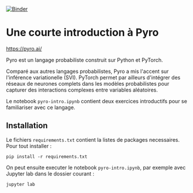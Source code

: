 [![Binder](https://mybinder.org/badge_logo.svg)](https://mybinder.org/v2/gh/gbdrt/pyro-intro/HEAD)

# Une courte introduction à Pyro

https://pyro.ai/

Pyro est un langage probabiliste construit sur Python et PyTorch.

Comparé aux autres langages probabilistes, Pyro a mis l'accent sur l'inférence variationelle (SVI).
PyTorch permet par ailleurs d'intégrer des réseaux de neurones complets dans les modèles probabilistes pour capturer des interactions complexes entre variables aléatoires.

Le notebook `pyro-intro.ipynb` contient deux exercices introductifs pour se familiariser avec ce langage.

## Installation

Le fichiers `requirements.txt` contient la listes de packages necessaires.
Pour tout installer :

```
pip install -r requirements.txt
```

On peut ensuite executer le notebook `pyro-intro.ipynb`, par exemple avec Jupyter lab dans le dossier courant : 

```
jupyter lab
```
